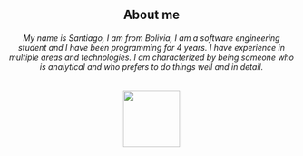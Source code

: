 
      
<div align="center">
 <h2>About me</h2>
  <h6> My name is Santiago, I am from Bolivia, I am a software engineering student and I have been programming for 4 years. I have experience in multiple areas and technologies. I am characterized by being someone who is analytical and who prefers to do things well and in detail.
 </h6>
      
</div>

  <a href="https://solo.to/santiagoabol">
    <p align="center">
    <img src="https://www.nicepng.com/png/detail/290-2900194_contact-me-03-01-contact-me-image-png.png" align="center" width="100">
    
    
